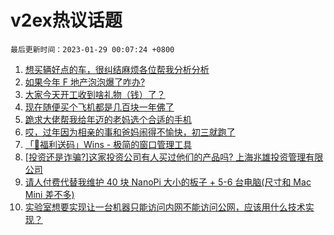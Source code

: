 # v2ex热议话题

`最后更新时间：2023-01-29 00:07:24 +0800`

1. [想买辆好点的车，很纠结麻烦各位帮我分析分析](https://www.v2ex.com/t/911001)
1. [如果今年 F 地产泡泡爆了咋办?](https://www.v2ex.com/t/911022)
1. [大家今天开工收到啥礼物（钱）了？](https://www.v2ex.com/t/910951)
1. [现在随便买个飞机都是几百块一年佛了](https://www.v2ex.com/t/910931)
1. [跪求大佬帮我给年迈的老妈选个合适的手机](https://www.v2ex.com/t/911088)
1. [哎，过年因为相亲的事和爸妈闹得不愉快，初三就跑了](https://www.v2ex.com/t/910993)
1. [「🎉福利送码」Wins - 极简的窗口管理工具](https://www.v2ex.com/t/911060)
1. [[投资还是诈骗?]这家投资公司有人买过他们的产品吗? 上海兆雄投资管理有限公司](https://www.v2ex.com/t/910959)
1. [请人付费代替我维护 40 块 NanoPi 大小的板子 + 5-6 台电脑(尺寸和 Mac Mini 差不多)](https://www.v2ex.com/t/910966)
1. [实验室想要实现让一台机器只能访问内网不能访问公网，应该用什么技术实现？](https://www.v2ex.com/t/910930)

